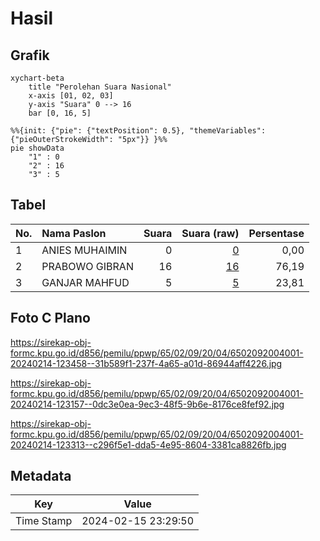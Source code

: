 # Hasil

## Grafik

```mermaid
xychart-beta
    title "Perolehan Suara Nasional"
    x-axis [01, 02, 03]
    y-axis "Suara" 0 --> 16
    bar [0, 16, 5]
```

```mermaid
%%{init: {"pie": {"textPosition": 0.5}, "themeVariables": {"pieOuterStrokeWidth": "5px"}} }%%
pie showData
    "1" : 0
    "2" : 16
    "3" : 5
```

## Tabel

| No. | Nama Paslon    | Suara | Suara (raw) | Persentase |
|:--- |:-------------- | -----:| -----------:| ----------:|
| 1   | ANIES MUHAIMIN | 0     | [0][p-1]    | 0,00       |
| 2   | PRABOWO GIBRAN | 16    | [16][p-2]   | 76,19      |
| 3   | GANJAR MAHFUD  | 5     | [5][p-3]    | 23,81      |


[p-1]: https://github.com/gigit-pemilu/pemilu-2024/blob/main/pilpres/hitung-suara/sub/65-kalimantan-utara/sub/02-malinau/sub/09-sungai-boh/sub/2004-long-top/sub/001-tps/sub/paslon-1.txt
[p-2]: https://github.com/gigit-pemilu/pemilu-2024/blob/main/pilpres/hitung-suara/sub/65-kalimantan-utara/sub/02-malinau/sub/09-sungai-boh/sub/2004-long-top/sub/001-tps/sub/paslon-2.txt
[p-3]: https://github.com/gigit-pemilu/pemilu-2024/blob/main/pilpres/hitung-suara/sub/65-kalimantan-utara/sub/02-malinau/sub/09-sungai-boh/sub/2004-long-top/sub/001-tps/sub/paslon-3.txt

## Foto C Plano

https://sirekap-obj-formc.kpu.go.id/d856/pemilu/ppwp/65/02/09/20/04/6502092004001-20240214-123458--31b589f1-237f-4a65-a01d-86944aff4226.jpg

https://sirekap-obj-formc.kpu.go.id/d856/pemilu/ppwp/65/02/09/20/04/6502092004001-20240214-123157--0dc3e0ea-9ec3-48f5-9b6e-8176ce8fef92.jpg

https://sirekap-obj-formc.kpu.go.id/d856/pemilu/ppwp/65/02/09/20/04/6502092004001-20240214-123313--c296f5e1-dda5-4e95-8604-3381ca8826fb.jpg


## Metadata

| Key        | Value               |
| ---------- | ------------------- |
| Time Stamp | 2024-02-15 23:29:50 |



